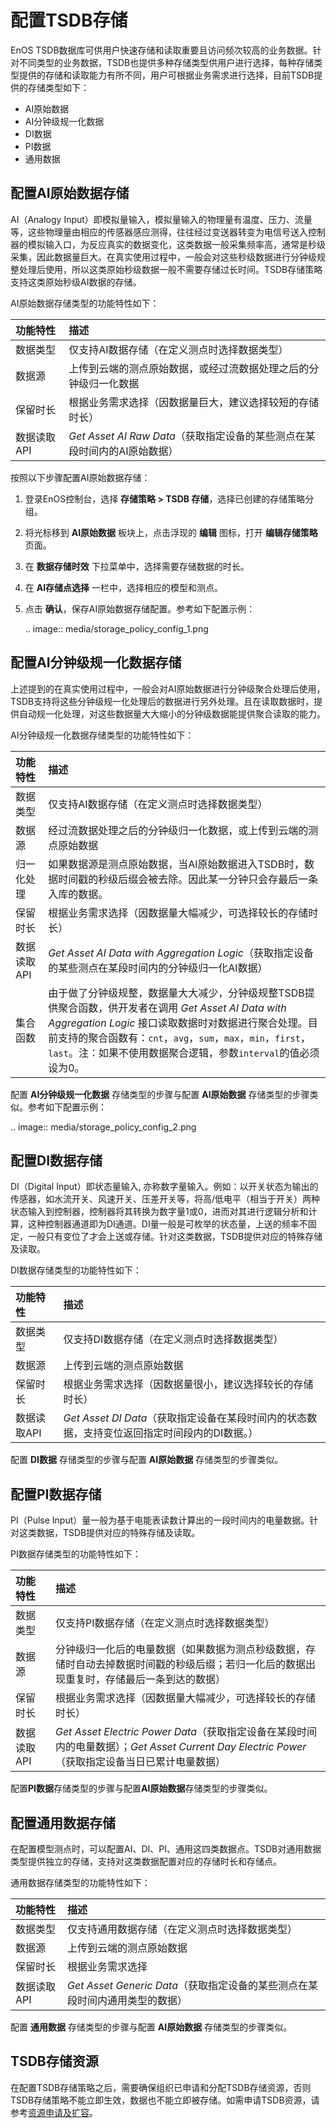 # 配置TSDB存储

EnOS TSDB数据库可供用户快速存储和读取重要且访问频次较高的业务数据。针对不同类型的业务数据，TSDB也提供多种存储类型供用户进行选择，每种存储类型提供的存储和读取能力有所不同，用户可根据业务需求进行选择，目前TSDB提供的存储类型如下：
- AI原始数据
- AI分钟级规一化数据
- DI数据
- PI数据
- 通用数据

## 配置AI原始数据存储

AI（Analogy Input）即模拟量输入，模拟量输入的物理量有温度、压力、流量等，这些物理量由相应的传感器感应测得，往往经过变送器转变为电信号送入控制器的模拟输入口，为反应真实的数据变化，这类数据一般采集频率高，通常是秒级采集，因此数据量巨大。在真实使用过程中，一般会对这些秒级数据进行分钟级规整处理后使用，所以这类原始秒级数据一般不需要存储过长时间。TSDB存储策略支持这类原始秒级AI数据的存储。

AI原始数据存储类型的功能特性如下：

| 功能特性    | 描述                                                                      |
|:------------|:--------------------------------------------------------------------------|
| 数据类型    | 仅支持AI数据存储（在定义测点时选择数据类型）                              |
| 数据源      | 上传到云端的测点原始数据，或经过流数据处理之后的分钟级归一化数据          |
| 保留时长    | 根据业务需求选择（因数据量巨大，建议选择较短的存储时长）                  |
| 数据读取API | *Get Asset AI Raw Data*（获取指定设备的某些测点在某段时间内的AI原始数据） |

按照以下步骤配置AI原始数据存储：

1. 登录EnOS控制台，选择 **存储策略 > TSDB 存储**，选择已创建的存储策略分组。

2. 将光标移到 **AI原始数据** 板块上，点击浮现的 **编辑** 图标，打开 **编辑存储策略** 页面。

3. 在 **数据存储时效** 下拉菜单中，选择需要存储数据的时长。

4. 在 **AI存储点选择** 一栏中，选择相应的模型和测点。

5. 点击 **确认**，保存AI原始数据存储配置。参考如下配置示例：

   .. image:: media/storage_policy_config_1.png

## 配置AI分钟级规一化数据存储

上述提到的在真实使用过程中，一般会对AI原始数据进行分钟级聚合处理后使用，TSDB支持将这些分钟级规一化处理后的数据进行另外处理。且在读取数据时，提供自动规一化处理，对这些数据量大大缩小的分钟级数据能提供聚合读取的能力。

AI分钟级规一化数据存储类型的功能特性如下：

| 功能特性    | 描述                                                                                                                                                                                                                                                                                            |
|:------------|:------------------------------------------------------------------------------------------------------------------------------------------------------------------------------------------------------------------------------------------------------------------------------------------------|
| 数据类型    | 仅支持AI数据存储（在定义测点时选择数据类型）                                                                                                                                                                                                                                                    |
| 数据源      | 经过流数据处理之后的分钟级归一化数据，或上传到云端的测点原始数据                                                                                                                                                                                                                                |
| 归一化处理  | 如果数据源是测点原始数据，当AI原始数据进入TSDB时，数据时间戳的秒级后缀会被去除。因此某一分钟只会存最后一条入库的数据。                                                                                                                                                                          |
| 保留时长    | 根据业务需求选择（因数据量大幅减少，可选择较长的存储时长）                                                                                                                                                                                                                                      |
| 数据读取API | *Get Asset AI Data with Aggregation Logic*（获取指定设备的某些测点在某段时间内的分钟级归一化AI数据）                                                                                                                                                                                            |
| 集合函数    | 由于做了分钟级规整，数据量大大减少，分钟级规整TSDB提供聚合函数，供开发者在调用 *Get Asset AI Data with Aggregation Logic* 接口读取数据时对数据进行聚合处理。目前支持的聚合函数有：`cnt`，`avg`，`sum`，`max`，`min`，`first`，`last`。注：如果不使用数据聚合逻辑，参数`interval`的值必须设为0。 |

配置 **AI分钟级规一化数据** 存储类型的步骤与配置 **AI原始数据** 存储类型的步骤类似。参考如下配置示例：

.. image:: media/storage_policy_config_2.png

## 配置DI数据存储

DI（Digital Input）即状态量输入, 亦称数字量输入。例如：以开关状态为输出的传感器，如水流开关、风速开关、压差开关等，将高/低电平（相当于开关）两种状态输入到控制器，控制器将其转换为数字量1或0，进而对其进行逻辑分析和计算，这种控制器通道即为DI通道。DI量一般是可枚举的状态量，上送的频率不固定，一般只有变位了才会上送或存储。针对这类数据，TSDB提供对应的特殊存储及读取。

DI数据存储类型的功能特性如下：

| 功能特性    | 描述                                                                                          |
|:------------|:----------------------------------------------------------------------------------------------|
| 数据类型    | 仅支持DI数据存储（在定义测点时选择数据类型）                                                  |
| 数据源      | 上传到云端的测点原始数据                                                                      |
| 保留时长    | 根据业务需求选择（因数据量很小，建议选择较长的存储时长）                                      |
| 数据读取API | *Get Asset DI Data*（获取指定设备在某段时间内的状态数据，支持变位返回指定时间段内的DI数据。） |

配置 **DI数据** 存储类型的步骤与配置 **AI原始数据** 存储类型的步骤类似。

## 配置PI数据存储

PI（Pulse Input）量一般为基于电能表读数计算出的一段时间内的电量数据。针对这类数据，TSDB提供对应的特殊存储及读取。

PI数据存储类型的功能特性如下：

| 功能特性    | 描述                                                                                                                                            |
|:------------|:------------------------------------------------------------------------------------------------------------------------------------------------|
| 数据类型    | 仅支持PI数据存储（在定义测点时选择数据类型）                                                                                                    |
| 数据源      | 分钟级归一化后的电量数据（如果数据为测点秒级数据，存储时自动去掉数据时间戳的秒级后缀；若归一化后的数据出现重复时，存储最后一条到达的数据）      |
| 保留时长    | 根据业务需求选择（因数据量大幅减少，可选择较长的存储时长）                                                                                      |
| 数据读取API | *Get Asset Electric Power Data*（获取指定设备在某段时间内的电量数据）；*Get Asset Current Day Electric Power*（获取指定设备当日已累计电量数据） |

配置**PI数据**存储类型的步骤与配置**AI原始数据**存储类型的步骤类似。

## 配置通用数据存储

在配置模型测点时，可以配置AI、DI、PI、通用这四类数据点。TSDB对通用数据类型提供独立的存储，支持对这类数据配置对应的存储时长和存储点。

通用数据存储类型的功能特性如下：

| 功能特性    | 描述                                                                         |
|:------------|:-----------------------------------------------------------------------------|
| 数据类型    | 仅支持通用数据存储（在定义测点时选择数据类型）                               |
| 数据源      | 上传到云端的测点原始数据                                                     |
| 保留时长    | 根据业务需求选择                                                             |
| 数据读取API | *Get Asset Generic Data*（获取指定设备的某些测点在某段时间内通用类型的数据） |

配置 **通用数据** 存储类型的步骤与配置 **AI原始数据** 存储类型的步骤类似。



## TSDB存储资源

在配置TSDB存储策略之后，需要确保组织已申请和分配TSDB存储资源，否则TSDB存储策略不能立即生效，数据也不能立即被存储。如需申请TSDB资源，请参考[资源申请及扩容](/docs/enos/zh_CN/2.0.8/resourcemanagement/getstarted.html)。

<!--end-->
